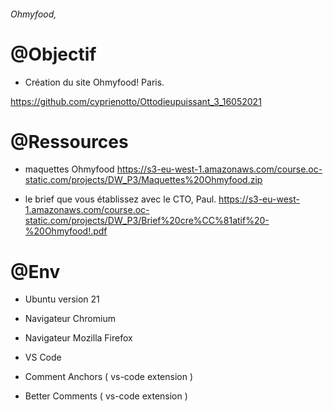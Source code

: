 ###### Ohmyfood,

# @Objectif
- Création du site Ohmyfood! Paris.

<Project link : > https://github.com/cyprienotto/Ottodieupuissant_3_16052021

# @Ressources
-  maquettes Ohmyfood 
    <lien> https://s3-eu-west-1.amazonaws.com/course.oc-static.com/projects/DW_P3/Maquettes%20Ohmyfood.zip

- le brief que vous établissez avec le CTO, Paul.
    <lien> https://s3-eu-west-1.amazonaws.com/course.oc-static.com/projects/DW_P3/Brief%20cre%CC%81atif%20-%20Ohmyfood!.pdf
# @Env

- Ubuntu version 21

- Navigateur Chromium

- Navigateur Mozilla Firefox

- VS Code

- Comment Anchors ( vs-code extension )

- Better Comments ( vs-code extension )